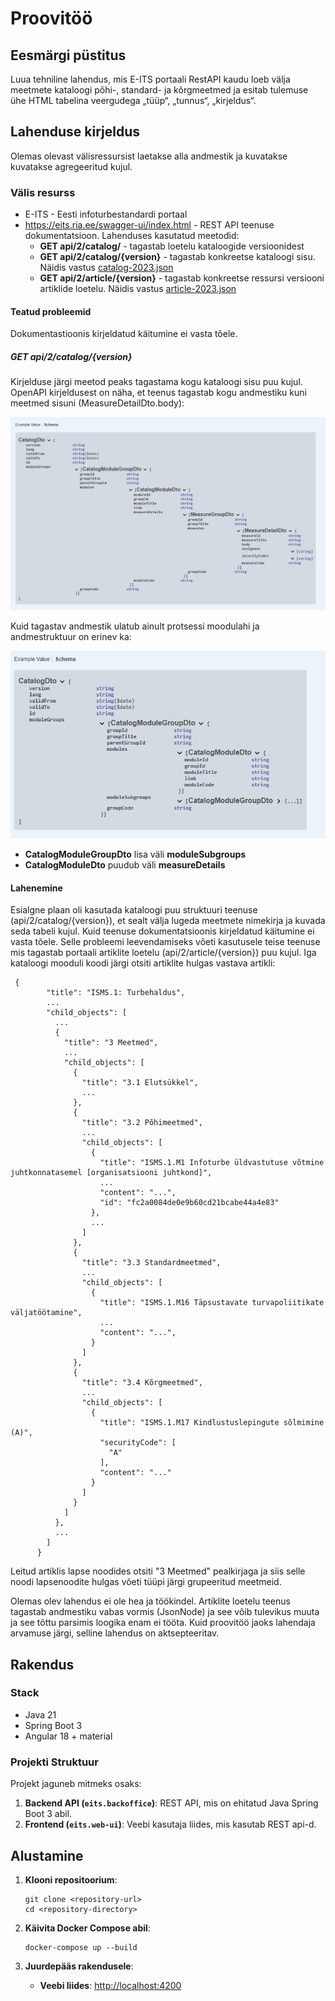 # Proovitöö

## Eesmärgi püstitus

Luua tehniline lahendus, mis E-ITS portaali RestAPI kaudu loeb välja meetmete kataloogi põhi-, standard- ja kõrgmeetmed ja esitab tulemuse ühe HTML tabelina veergudega „tüüp“, „tunnus“, „kirjeldus“.

## Lahenduse kirjeldus

Olemas olevast välisressursist laetakse alla andmestik ja kuvatakse kuvatakse agregeeritud kujul. 

### Välis resurss

* E-ITS - Eesti infoturbestandardi portaal
* https://eits.ria.ee/swagger-ui/index.html - REST API teenuse dokumentatsioon. Lahenduses kasutatud meetodid:
  * **GET api/2/catalog/** - tagastab loetelu kataloogide versioonidest
  * **GET api/2/catalog/{version}** - tagastab konkreetse kataloogi sisu. Näidis vastus [catalog-2023.json](/docs/eits-api-outputs/catalog-2023.json)
  * **GET api/2/article/{version}** - tagastab konkreetse ressursi versiooni artiklide loetelu. Näidis vastus [article-2023.json](/docs/eits-api-outputs/article-2023.json)

#### Teatud probleemid

Dokumentastioonis kirjeldatud käitumine ei vasta tõele.

##### GET api/2/catalog/{version}
Kirjelduse järgi meetod peaks tagastama kogu kataloogi sisu puu kujul. OpenAPI kirjeldusest on näha, et teenus tagastab kogu andmestiku kuni meetmed sisuni (MeasureDetailDto.body):

![api/2/catalog/{version}](/docs/assets/catalog_schema_expected.png)

Kuid tagastav andmestik ulatub ainult protsessi moodulahi ja andmestruktuur on erinev ka:

![api/2/catalog/{version}](/docs/assets/catalog_schema_actual.png)

 * **CatalogModuleGroupDto** lisa väli **moduleSubgroups**
 * **CatalogModuleDto** puudub väli **measureDetails**

#### Lahenemine

Esialgne plaan oli kasutada kataloogi puu struktuuri teenuse (api/2/catalog/{version}), et sealt välja lugeda meetmete nimekirja ja kuvada seda tabeli kujul. Kuid teenuse dokumentatsioonis kirjeldatud käitumine ei vasta tõele. Selle probleemi leevendamiseks võeti kasutusele teise teenuse mis tagastab portaali artiklite loetelu (api/2/article/{version}) puu kujul. Iga kataloogi mooduli koodi järgi otsiti artiklite hulgas vastava artikli: 

```
 {
        "title": "ISMS.1: Turbehaldus",
        ...
        "child_objects": [
          ...
          {
            "title": "3 Meetmed",
            ...
            "child_objects": [
              {
                "title": "3.1 Elutsükkel",
                ...
              },
              {
                "title": "3.2 Põhimeetmed",
                ...
                "child_objects": [
                  {
                    "title": "ISMS.1.M1 Infoturbe üldvastutuse võtmine juhtkonnatasemel [organisatsiooni juhtkond]",
                    ...
                    "content": "...",
                    "id": "fc2a0084de0e9b60cd21bcabe44a4e83"
                  },
                  ...
                ]
              },
              {
                "title": "3.3 Standardmeetmed",
                ...
                "child_objects": [
                  {
                    "title": "ISMS.1.M16 Täpsustavate turvapoliitikate väljatöötamine",
                    ...
                    "content": "...",
                  }
                ]
              },
              {
                "title": "3.4 Kõrgmeetmed",
                ...
                "child_objects": [
                  {
                    "title": "ISMS.1.M17 Kindlustuslepingute sõlmimine (A)",
                    "securityCode": [
                      "A"
                    ],
                    "content": "..."
                  }
                ]
              }
            ]
          },
          ...
        ]
      }
```

Leitud artiklis lapse noodides otsiti "3 Meetmed" pealkirjaga ja siis selle noodi lapsenoodite hulgas võeti tüüpi järgi grupeeritud meetmeid. 

Olemas olev lahendus ei ole hea ja töökindel. Artiklite loetelu teenus tagastab andmestiku vabas vormis (JsonNode) ja see võib tulevikus muuta ja see tõttu parsimis loogika enam ei tööta. Kuid proovitöö jaoks lahendaja arvamuse järgi, selline lahendus on aktsepteeritav. 


## Rakendus

### Stack
  * Java 21
  * Spring Boot 3
  * Angular 18 + material

### Projekti Struktuur
Projekt jaguneb mitmeks osaks:

1. **Backend API (`eits.backoffice`)**: REST API, mis on ehitatud Java Spring Boot 3 abil. 
2. **Frontend (`eits.web-ui`)**: Veebi kasutaja liides, mis kasutab REST api-d.


## Alustamine

1. **Klooni repositoorium**:
    ```
    git clone <repository-url>
    cd <repository-directory>
    ```

2. **Käivita Docker Compose abil**:
    ```
    docker-compose up --build
    ```

3. **Juurdepääs rakendusele**:
   - **Veebi liides**: [http://localhost:4200](http://localhost:4200)